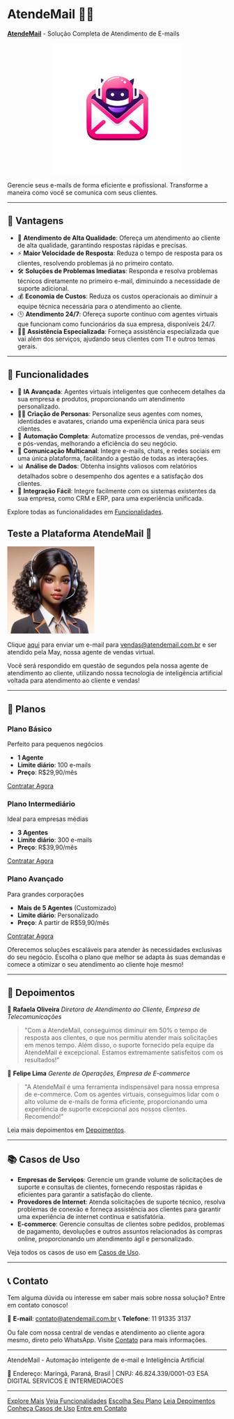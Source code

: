 # AtendeMail 📧✨

**[AtendeMail](https://www.atendemail.com.br)** - Solução Completa de Atendimento de E-mails

<!-- Logo AtendeMail -->
<p align="center">
  <img src="https://github.com/evolucaoit/assets/raw/main/_d757a31c-409b-42ae-89e6-b659d7863501%20(1).png" alt="Logo AtendeMail" width="300">
</p>

Gerencie seus e-mails de forma eficiente e profissional. Transforme a maneira como você se comunica com seus clientes.

---

## 🚀 Vantagens

- 🌟 **Atendimento de Alta Qualidade**: Ofereça um atendimento ao cliente de alta qualidade, garantindo respostas rápidas e precisas.
- ⚡ **Maior Velocidade de Resposta**: Reduza o tempo de resposta para os clientes, resolvendo problemas já no primeiro contato.
- 🛠️ **Soluções de Problemas Imediatas**: Responda e resolva problemas técnicos diretamente no primeiro e-mail, diminuindo a necessidade de suporte adicional.
- 💰 **Economia de Custos**: Reduza os custos operacionais ao diminuir a equipe técnica necessária para o atendimento ao cliente.
- 🕒 **Atendimento 24/7**: Ofereça suporte contínuo com agentes virtuais que funcionam como funcionários da sua empresa, disponíveis 24/7.
- 👨‍🔧 **Assistência Especializada**: Forneça assistência especializada que vai além dos serviços, ajudando seus clientes com TI e outros temas gerais.

---

## 🔧 Funcionalidades

- 🤖 **IA Avançada**: Agentes virtuais inteligentes que conhecem detalhes da sua empresa e produtos, proporcionando um atendimento personalizado.
- 🧑‍🎨 **Criação de Personas**: Personalize seus agentes com nomes, identidades e avatares, criando uma experiência única para seus clientes.
- 🔄 **Automação Completa**: Automatize processos de vendas, pré-vendas e pós-vendas, melhorando a eficiência do seu negócio.
- 📲 **Comunicação Multicanal**: Integre e-mails, chats, e redes sociais em uma única plataforma, facilitando a gestão de todas as interações.
- 📊 **Análise de Dados**: Obtenha insights valiosos com relatórios detalhados sobre o desempenho dos agentes e a satisfação dos clientes.
- 🔗 **Integração Fácil**: Integre facilmente com os sistemas existentes da sua empresa, como CRM e ERP, para uma experiência unificada.

Explore todas as funcionalidades em [Funcionalidades](https://atendemail.com.br/#functionalities).

## Teste a Plataforma AtendeMail 📧

<img src="https://github.com/evolucaoit/assets/raw/main/_6b0f0313-363f-4d79-ab69-a4a121e52a31.jpeg" alt="AtendeMail" width="200" height="200">

Clique [aqui](mailto:vendas@atendemail.com.br?subject=Teste%20da%20Plataforma%20AtendeMail&body=Olá,%0A%0AGostaria%20de%20saber%20mais%20sobre%20a%20plataforma%20AtendeMail.%20%0A%0AObrigado!) para enviar um e-mail para vendas@atendemail.com.br e ser atendido pela May, nossa agente de vendas virtual.

Você será respondido em questão de segundos pela nossa agente de atendimento ao cliente, utilizando nossa tecnologia de inteligência artificial voltada para atendimento ao cliente e vendas!

---

## 💼 Planos

### Plano Básico
Perfeito para pequenos negócios
- **1 Agente**
- **Limite diário**: 100 e-mails
- **Preço**: R$29,90/mês

[Contratar Agora](https://www.atendemail.com.br/#pricing)

### Plano Intermediário
Ideal para empresas médias
- **3 Agentes**
- **Limite diário**: 300 e-mails
- **Preço**: R$39,90/mês

[Contratar Agora](https://www.atendemail.com.br/#pricing)

### Plano Avançado
Para grandes corporações
- **Mais de 5 Agentes** (Customizado)
- **Limite diário**: Personalizado
- **Preço**: A partir de R$59,90/mês

[Contratar Agora](https://www.atendemail.com.br/#pricing)

Oferecemos soluções escaláveis para atender às necessidades exclusivas do seu negócio. Escolha o plano que melhor se adapta às suas demandas e comece a otimizar o seu atendimento ao cliente hoje mesmo!

---

## 🌟 Depoimentos

📢 **Rafaela Oliveira**
*Diretora de Atendimento ao Cliente, Empresa de Telecomunicações*
> "Com a AtendeMail, conseguimos diminuir em 50% o tempo de resposta aos clientes, o que nos permitiu atender mais solicitações em menos tempo. Além disso, o suporte fornecido pela equipe da AtendeMail é excepcional. Estamos extremamente satisfeitos com os resultados!"

📢 **Felipe Lima**
*Gerente de Operações, Empresa de E-commerce*
> "A AtendeMail é uma ferramenta indispensável para nossa empresa de e-commerce. Com os agentes virtuais, conseguimos lidar com o alto volume de e-mails de forma eficiente, proporcionando uma experiência de suporte excepcional aos nossos clientes. Recomendo!"

Leia mais depoimentos em [Depoimentos](https://atendemail.com.br/#testimonials).

---

## 📚 Casos de Uso

- **Empresas de Serviços**: Gerencie um grande volume de solicitações de suporte e consultas de clientes, fornecendo respostas rápidas e eficientes para garantir a satisfação do cliente.
- **Provedores de Internet**: Atenda solicitações de suporte técnico, resolva problemas de conexão e forneça assistência aos clientes para garantir uma experiência de internet contínua e satisfatória.
- **E-commerce**: Gerencie consultas de clientes sobre pedidos, problemas de pagamento, devoluções e outros assuntos relacionados às compras online, proporcionando um atendimento ágil e personalizado.

Veja todos os casos de uso em [Casos de Uso](https://atendemail.com.br/#use-cases).

---

## 📞 Contato

Tem alguma dúvida ou interesse em saber mais sobre nossa solução? Entre em contato conosco!

📧 **E-mail**: [contato@atendemail.com.br](mailto:contato@atendemail.com.br)
📞 **Telefone**: 11 91335 3137

Ou fale com nossa central de vendas e atendimento ao cliente agora mesmo, direto pelo WhatsApp. Visite [Contato](https://atendemail.com.br/#contact) para mais informações.

---

AtendeMail - Automação inteligente de e-mail e Inteligência Artificial

📍 Endereço: Maringá, Paraná, Brasil | CNPJ: 46.824.339/0001-03 ESA DIGITAL SERVICOS E INTERMEDIACOES

---

<a href="https://atendemail.com.br/#features" class="btn">Explore Mais</a>
<a href="https://atendemail.com.br/#functionalities" class="btn">Veja Funcionalidades</a>
<a href="https://atendemail.com.br/#pricing" class="btn">Escolha Seu Plano</a>
<a href="https://atendemail.com.br/#testimonials" class="btn">Leia Depoimentos</a>
<a href="https://atendemail.com.br/#use-cases" class="btn">Conheça Casos de Uso</a>
<a href="https://atendemail.com.br/#contact" class="btn">Entre em Contato</a>
